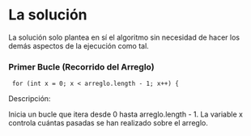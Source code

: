 # La solución 

La solución solo plantea en sí el algoritmo sin necesidad de hacer los demás aspectos de la ejecución como tal.

### Primer Bucle (Recorrido del Arreglo)


     for (int x = 0; x < arreglo.length - 1; x++) {

Descripción:

Inicia un bucle que itera desde 0 hasta arreglo.length - 1. La variable x controla cuántas pasadas se han realizado sobre el arreglo.




